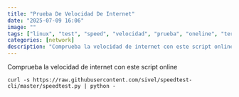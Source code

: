 ```yaml
---
title: "Prueba De Velocidad De Internet"
date: "2025-07-09 16:06"
image: ""
tags: ["linux", "test", "speed", "velocidad", "prueba", "oneline", "terminal"]
categories: [network]
description: "Comprueba la velocidad de internet con este script online"
---
```


Comprueba la velocidad de internet con este script online

```
curl -s https://raw.githubusercontent.com/sivel/speedtest-cli/master/speedtest.py | python -
```
